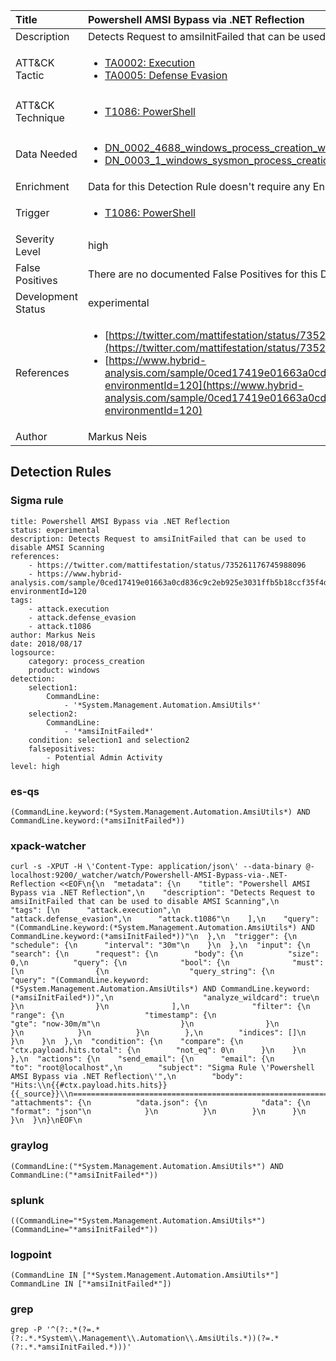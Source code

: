 | Title                | Powershell AMSI Bypass via .NET Reflection                                                                                                                                                 |
|:---------------------|:------------------------------------------------------------------------------------------------------------------------------------------------------------|
| Description          | Detects Request to amsiInitFailed that can be used to disable AMSI Scanning                                                                                                                                           |
| ATT&amp;CK Tactic    |  <ul><li>[TA0002: Execution](https://attack.mitre.org/tactics/TA0002)</li><li>[TA0005: Defense Evasion](https://attack.mitre.org/tactics/TA0005)</li></ul>  |
| ATT&amp;CK Technique | <ul><li>[T1086: PowerShell](https://attack.mitre.org/techniques/T1086)</li></ul>  |
| Data Needed          | <ul><li>[DN_0002_4688_windows_process_creation_with_commandline](../Data_Needed/DN_0002_4688_windows_process_creation_with_commandline.md)</li><li>[DN_0003_1_windows_sysmon_process_creation](../Data_Needed/DN_0003_1_windows_sysmon_process_creation.md)</li></ul>  |
| Enrichment           |  Data for this Detection Rule doesn't require any Enrichments.  |
| Trigger              | <ul><li>[T1086: PowerShell](../Triggers/T1086.md)</li></ul>  |
| Severity Level       | high |
| False Positives      |  There are no documented False Positives for this Detection Rule yet  |
| Development Status   | experimental |
| References           | <ul><li>[https://twitter.com/mattifestation/status/735261176745988096](https://twitter.com/mattifestation/status/735261176745988096)</li><li>[https://www.hybrid-analysis.com/sample/0ced17419e01663a0cd836c9c2eb925e3031ffb5b18ccf35f4dea5d586d0203e?environmentId=120](https://www.hybrid-analysis.com/sample/0ced17419e01663a0cd836c9c2eb925e3031ffb5b18ccf35f4dea5d586d0203e?environmentId=120)</li></ul>  |
| Author               | Markus Neis |


## Detection Rules

### Sigma rule

```
title: Powershell AMSI Bypass via .NET Reflection
status: experimental
description: Detects Request to amsiInitFailed that can be used to disable AMSI Scanning
references:
    - https://twitter.com/mattifestation/status/735261176745988096
    - https://www.hybrid-analysis.com/sample/0ced17419e01663a0cd836c9c2eb925e3031ffb5b18ccf35f4dea5d586d0203e?environmentId=120
tags:
    - attack.execution
    - attack.defense_evasion
    - attack.t1086
author: Markus Neis
date: 2018/08/17
logsource:
    category: process_creation
    product: windows
detection:
    selection1:
        CommandLine:
            - '*System.Management.Automation.AmsiUtils*'
    selection2:
        CommandLine:
            - '*amsiInitFailed*'
    condition: selection1 and selection2
    falsepositives:
        - Potential Admin Activity
level: high

```





### es-qs
    
```
(CommandLine.keyword:(*System.Management.Automation.AmsiUtils*) AND CommandLine.keyword:(*amsiInitFailed*))
```


### xpack-watcher
    
```
curl -s -XPUT -H \'Content-Type: application/json\' --data-binary @- localhost:9200/_watcher/watch/Powershell-AMSI-Bypass-via-.NET-Reflection <<EOF\n{\n  "metadata": {\n    "title": "Powershell AMSI Bypass via .NET Reflection",\n    "description": "Detects Request to amsiInitFailed that can be used to disable AMSI Scanning",\n    "tags": [\n      "attack.execution",\n      "attack.defense_evasion",\n      "attack.t1086"\n    ],\n    "query": "(CommandLine.keyword:(*System.Management.Automation.AmsiUtils*) AND CommandLine.keyword:(*amsiInitFailed*))"\n  },\n  "trigger": {\n    "schedule": {\n      "interval": "30m"\n    }\n  },\n  "input": {\n    "search": {\n      "request": {\n        "body": {\n          "size": 0,\n          "query": {\n            "bool": {\n              "must": [\n                {\n                  "query_string": {\n                    "query": "(CommandLine.keyword:(*System.Management.Automation.AmsiUtils*) AND CommandLine.keyword:(*amsiInitFailed*))",\n                    "analyze_wildcard": true\n                  }\n                }\n              ],\n              "filter": {\n                "range": {\n                  "timestamp": {\n                    "gte": "now-30m/m"\n                  }\n                }\n              }\n            }\n          }\n        },\n        "indices": []\n      }\n    }\n  },\n  "condition": {\n    "compare": {\n      "ctx.payload.hits.total": {\n        "not_eq": 0\n      }\n    }\n  },\n  "actions": {\n    "send_email": {\n      "email": {\n        "to": "root@localhost",\n        "subject": "Sigma Rule \'Powershell AMSI Bypass via .NET Reflection\'",\n        "body": "Hits:\\n{{#ctx.payload.hits.hits}}{{_source}}\\n================================================================================\\n{{/ctx.payload.hits.hits}}",\n        "attachments": {\n          "data.json": {\n            "data": {\n              "format": "json"\n            }\n          }\n        }\n      }\n    }\n  }\n}\nEOF\n
```


### graylog
    
```
(CommandLine:("*System.Management.Automation.AmsiUtils*") AND CommandLine:("*amsiInitFailed*"))
```


### splunk
    
```
((CommandLine="*System.Management.Automation.AmsiUtils*") (CommandLine="*amsiInitFailed*"))
```


### logpoint
    
```
(CommandLine IN ["*System.Management.Automation.AmsiUtils*"] CommandLine IN ["*amsiInitFailed*"])
```


### grep
    
```
grep -P '^(?:.*(?=.*(?:.*.*System\\.Management\\.Automation\\.AmsiUtils.*))(?=.*(?:.*.*amsiInitFailed.*)))'
```



